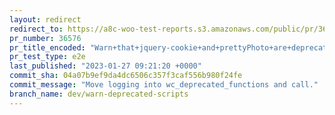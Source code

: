 ```yaml
---
layout: redirect
redirect_to: https://a8c-woo-test-reports.s3.amazonaws.com/public/pr/36576/e2e/index.html
pr_number: 36576
pr_title_encoded: "Warn+that+jquery-cookie+and+prettyPhoto+are+deprecated+scripts"
pr_test_type: e2e
last_published: "2023-01-27 09:21:20 +0000"
commit_sha: 04a07b9ef9da4dc6506c357f3caf556b980f24fe
commit_message: "Move logging into wc_deprecated_functions and call."
branch_name: dev/warn-deprecated-scripts
---
```

